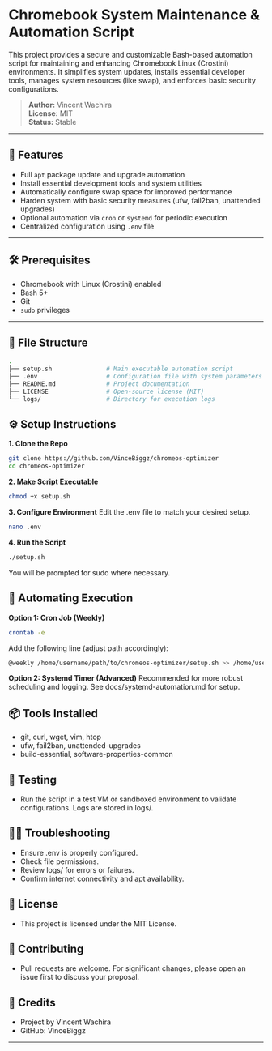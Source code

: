 # Chromebook System Maintenance & Automation Script

This project provides a secure and customizable Bash-based automation script for maintaining and enhancing Chromebook Linux (Crostini) environments. It simplifies system updates, installs essential developer tools, manages system resources (like swap), and enforces basic security configurations.

> **Author:** Vincent Wachira  
> **License:** MIT  
> **Status:** Stable  

---

## 🚀 Features

- Full `apt` package update and upgrade automation
- Install essential development tools and system utilities
- Automatically configure swap space for improved performance
- Harden system with basic security measures (ufw, fail2ban, unattended upgrades)
- Optional automation via `cron` or `systemd` for periodic execution
- Centralized configuration using `.env` file

---

## 🛠️ Prerequisites

- Chromebook with Linux (Crostini) enabled
- Bash 5+
- Git
- `sudo` privileges

---

## 📂 File Structure

```bash
.
├── setup.sh               # Main executable automation script
├── .env                   # Configuration file with system parameters
├── README.md              # Project documentation
├── LICENSE                # Open-source license (MIT)
└── logs/                  # Directory for execution logs

```

## ⚙️ Setup Instructions

**1. Clone the Repo**

```bash
git clone https://github.com/VinceBiggz/chromeos-optimizer
cd chromeos-optimizer
```

**2. Make Script Executable**

```bash
chmod +x setup.sh
```

**3. Configure Environment**
Edit the .env file to match your desired setup.

```bash
nano .env
```

**4. Run the Script**

```bash
./setup.sh
```
You will be prompted for sudo where necessary.

## 🔁 Automating Execution

**Option 1: Cron Job (Weekly)**

```bash
crontab -e
```
Add the following line (adjust path accordingly):

```bash
@weekly /home/username/path/to/chromeos-optimizer/setup.sh >> /home/username/path/to/chromeos-optmizer/logs/weekly_run.log 2>&1
```

**Option 2: Systemd Timer (Advanced)**
Recommended for more robust scheduling and logging. See docs/systemd-automation.md for setup.

## 📦 Tools Installed

- git, curl, wget, vim, htop
- ufw, fail2ban, unattended-upgrades
- build-essential, software-properties-common

## 🧪 Testing
- Run the script in a test VM or sandboxed environment to validate configurations. Logs are stored in logs/.

## 🙋‍♂️ Troubleshooting
- Ensure .env is properly configured.
- Check file permissions.
- Review logs/ for errors or failures.
- Confirm internet connectivity and apt availability.

## 📜 License
- This project is licensed under the MIT License.

## 🤝 Contributing
- Pull requests are welcome. For significant changes, please open an issue first to discuss your proposal.

## 🧠 Credits
- Project by Vincent Wachira
- GitHub: VinceBiggz

---

